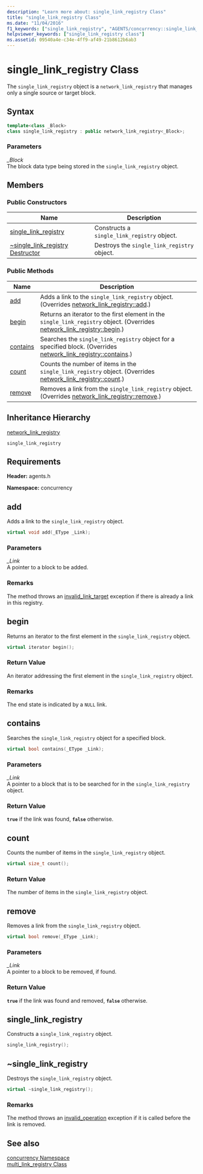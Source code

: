 ```yaml
---
description: "Learn more about: single_link_registry Class"
title: "single_link_registry Class"
ms.date: "11/04/2016"
f1_keywords: ["single_link_registry", "AGENTS/concurrency::single_link_registry", "AGENTS/concurrency::single_link_registry::single_link_registry", "AGENTS/concurrency::single_link_registry::add", "AGENTS/concurrency::single_link_registry::begin", "AGENTS/concurrency::single_link_registry::contains", "AGENTS/concurrency::single_link_registry::count", "AGENTS/concurrency::single_link_registry::remove"]
helpviewer_keywords: ["single_link_registry class"]
ms.assetid: 09540a4e-c34e-4ff9-af49-21b8612b6ab3
---
```

# single_link_registry Class

The `single_link_registry` object is a `network_link_registry` that manages only a single source or target block.

## Syntax

```cpp
template<class _Block>
class single_link_registry : public network_link_registry<_Block>;
```

### Parameters

*_Block*<br/>
The block data type being stored in the `single_link_registry` object.

## Members

### Public Constructors

|Name|Description|
|----------|-----------------|
|[single_link_registry](#ctor)|Constructs a `single_link_registry` object.|
|[~single_link_registry Destructor](#dtor)|Destroys the `single_link_registry` object.|

### Public Methods

|Name|Description|
|----------|-----------------|
|[add](#add)|Adds a link to the `single_link_registry` object. (Overrides [network_link_registry::add](network-link-registry-class.md#add).)|
|[begin](#begin)|Returns an iterator to the first element in the `single_link_registry` object. (Overrides [network_link_registry::begin](network-link-registry-class.md#begin).)|
|[contains](#contains)|Searches the `single_link_registry` object for a specified block. (Overrides [network_link_registry::contains](network-link-registry-class.md#contains).)|
|[count](#count)|Counts the number of items in the `single_link_registry` object. (Overrides [network_link_registry::count](network-link-registry-class.md#count).)|
|[remove](#remove)|Removes a link from the `single_link_registry` object. (Overrides [network_link_registry::remove](network-link-registry-class.md#remove).)|

## Inheritance Hierarchy

[network_link_registry](network-link-registry-class.md)

`single_link_registry`

## Requirements

**Header:** agents.h

**Namespace:** concurrency

## <a name="add"></a> add

Adds a link to the `single_link_registry` object.

```cpp
virtual void add(_EType _Link);
```

### Parameters

*_Link*<br/>
A pointer to a block to be added.

### Remarks

The method throws an [invalid_link_target](invalid-link-target-class.md) exception if there is already a link in this registry.

## <a name="begin"></a> begin

Returns an iterator to the first element in the `single_link_registry` object.

```cpp
virtual iterator begin();
```

### Return Value

An iterator addressing the first element in the `single_link_registry` object.

### Remarks

The end state is indicated by a `NULL` link.

## <a name="contains"></a> contains

Searches the `single_link_registry` object for a specified block.

```cpp
virtual bool contains(_EType _Link);
```

### Parameters

*_Link*<br/>
A pointer to a block that is to be searched for in the `single_link_registry` object.

### Return Value

**`true`** if the link was found, **`false`** otherwise.

## <a name="count"></a> count

Counts the number of items in the `single_link_registry` object.

```cpp
virtual size_t count();
```

### Return Value

The number of items in the `single_link_registry` object.

## <a name="remove"></a> remove

Removes a link from the `single_link_registry` object.

```cpp
virtual bool remove(_EType _Link);
```

### Parameters

*_Link*<br/>
A pointer to a block to be removed, if found.

### Return Value

**`true`** if the link was found and removed, **`false`** otherwise.

## <a name="ctor"></a> single_link_registry

Constructs a `single_link_registry` object.

```cpp
single_link_registry();
```

## <a name="dtor"></a> ~single_link_registry

Destroys the `single_link_registry` object.

```cpp
virtual ~single_link_registry();
```

### Remarks

The method throws an [invalid_operation](invalid-operation-class.md) exception if it is called before the link is removed.

## See also

[concurrency Namespace](concurrency-namespace.md)<br/>
[multi_link_registry Class](multi-link-registry-class.md)
